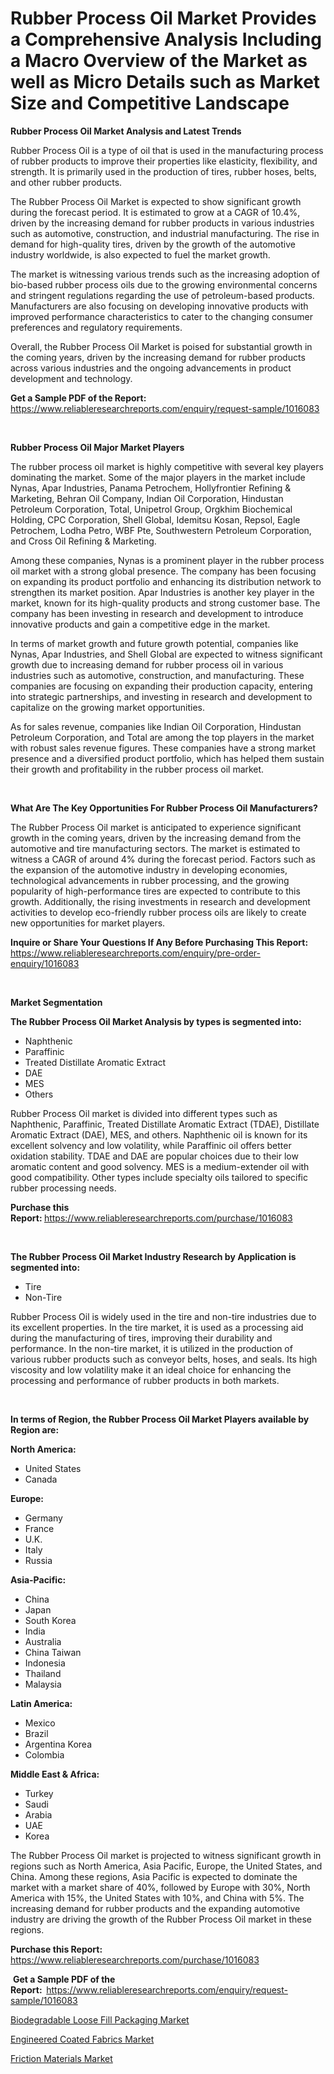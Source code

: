 <p><h1>Rubber Process Oil Market Provides a Comprehensive Analysis Including a Macro Overview of the Market as well as Micro Details such as Market Size and Competitive Landscape</h1></p><p><strong>Rubber Process Oil Market Analysis and Latest Trends</strong></p>
<p><p>Rubber Process Oil is a type of oil that is used in the manufacturing process of rubber products to improve their properties like elasticity, flexibility, and strength. It is primarily used in the production of tires, rubber hoses, belts, and other rubber products.</p><p>The Rubber Process Oil Market is expected to show significant growth during the forecast period. It is estimated to grow at a CAGR of 10.4%, driven by the increasing demand for rubber products in various industries such as automotive, construction, and industrial manufacturing. The rise in demand for high-quality tires, driven by the growth of the automotive industry worldwide, is also expected to fuel the market growth.</p><p>The market is witnessing various trends such as the increasing adoption of bio-based rubber process oils due to the growing environmental concerns and stringent regulations regarding the use of petroleum-based products. Manufacturers are also focusing on developing innovative products with improved performance characteristics to cater to the changing consumer preferences and regulatory requirements.</p><p>Overall, the Rubber Process Oil Market is poised for substantial growth in the coming years, driven by the increasing demand for rubber products across various industries and the ongoing advancements in product development and technology.</p></p>
<p><strong>Get a Sample PDF of the Report:&nbsp;</strong> <a href="https://www.reliableresearchreports.com/enquiry/request-sample/1016083">https://www.reliableresearchreports.com/enquiry/request-sample/1016083</a></p>
<p>&nbsp;</p>
<p><strong>Rubber Process Oil Major Market Players</strong></p>
<p><p>The rubber process oil market is highly competitive with several key players dominating the market. Some of the major players in the market include Nynas, Apar Industries, Panama Petrochem, Hollyfrontier Refining & Marketing, Behran Oil Company, Indian Oil Corporation, Hindustan Petroleum Corporation, Total, Unipetrol Group, Orgkhim Biochemical Holding, CPC Corporation, Shell Global, Idemitsu Kosan, Repsol, Eagle Petrochem, Lodha Petro, WBF Pte, Southwestern Petroleum Corporation, and Cross Oil Refining & Marketing.</p><p>Among these companies, Nynas is a prominent player in the rubber process oil market with a strong global presence. The company has been focusing on expanding its product portfolio and enhancing its distribution network to strengthen its market position. Apar Industries is another key player in the market, known for its high-quality products and strong customer base. The company has been investing in research and development to introduce innovative products and gain a competitive edge in the market.</p><p>In terms of market growth and future growth potential, companies like Nynas, Apar Industries, and Shell Global are expected to witness significant growth due to increasing demand for rubber process oil in various industries such as automotive, construction, and manufacturing. These companies are focusing on expanding their production capacity, entering into strategic partnerships, and investing in research and development to capitalize on the growing market opportunities.</p><p>As for sales revenue, companies like Indian Oil Corporation, Hindustan Petroleum Corporation, and Total are among the top players in the market with robust sales revenue figures. These companies have a strong market presence and a diversified product portfolio, which has helped them sustain their growth and profitability in the rubber process oil market.</p></p>
<p>&nbsp;</p>
<p><strong>What Are The Key Opportunities For Rubber Process Oil Manufacturers?</strong></p>
<p><p>The Rubber Process Oil market is anticipated to experience significant growth in the coming years, driven by the increasing demand from the automotive and tire manufacturing sectors. The market is estimated to witness a CAGR of around 4% during the forecast period. Factors such as the expansion of the automotive industry in developing economies, technological advancements in rubber processing, and the growing popularity of high-performance tires are expected to contribute to this growth. Additionally, the rising investments in research and development activities to develop eco-friendly rubber process oils are likely to create new opportunities for market players.</p></p>
<p><strong>Inquire or Share Your Questions If Any Before Purchasing This Report:</strong> <a href="https://www.reliableresearchreports.com/enquiry/pre-order-enquiry/1016083">https://www.reliableresearchreports.com/enquiry/pre-order-enquiry/1016083</a></p>
<p>&nbsp;</p>
<p><strong>Market Segmentation</strong></p>
<p><strong>The Rubber Process Oil Market Analysis by types is segmented into:</strong></p>
<p><ul><li>Naphthenic</li><li>Paraffinic</li><li>Treated Distillate Aromatic Extract</li><li>DAE</li><li>MES</li><li>Others</li></ul></p>
<p><p>Rubber Process Oil market is divided into different types such as Naphthenic, Paraffinic, Treated Distillate Aromatic Extract (TDAE), Distillate Aromatic Extract (DAE), MES, and others. Naphthenic oil is known for its excellent solvency and low volatility, while Paraffinic oil offers better oxidation stability. TDAE and DAE are popular choices due to their low aromatic content and good solvency. MES is a medium-extender oil with good compatibility. Other types include specialty oils tailored to specific rubber processing needs.</p></p>
<p><strong>Purchase this Report:&nbsp;</strong><a href="https://www.reliableresearchreports.com/purchase/1016083">https://www.reliableresearchreports.com/purchase/1016083</a></p>
<p>&nbsp;</p>
<p><strong>The Rubber Process Oil Market Industry Research by Application is segmented into:</strong></p>
<p><ul><li>Tire</li><li>Non-Tire</li></ul></p>
<p><p>Rubber Process Oil is widely used in the tire and non-tire industries due to its excellent properties. In the tire market, it is used as a processing aid during the manufacturing of tires, improving their durability and performance. In the non-tire market, it is utilized in the production of various rubber products such as conveyor belts, hoses, and seals. Its high viscosity and low volatility make it an ideal choice for enhancing the processing and performance of rubber products in both markets.</p></p>
<p>&nbsp;</p>
<p><strong>In terms of Region, the Rubber Process Oil Market Players available by Region are:</strong></p>
<p>
    <p> <strong> North America: </strong>
        <ul>
            <li>United States</li>
            <li>Canada</li>
        </ul>
        </p> 
    <p> <strong> Europe: </strong>
        <ul>
            <li>Germany</li>
            <li>France</li>
            <li>U.K.</li>
            <li>Italy</li>
            <li>Russia</li>
        </ul>
        </p> 
    <p> <strong> Asia-Pacific: </strong>
        <ul>
            <li>China</li>
            <li>Japan</li>
            <li>South Korea</li>
            <li>India</li>
            <li>Australia</li>
            <li>China Taiwan</li>
            <li>Indonesia</li>
            <li>Thailand</li>
            <li>Malaysia</li>
        </ul>
        </p> 
    <p> <strong> Latin America: </strong>
        <ul>
            <li>Mexico</li>
            <li>Brazil</li>
            <li>Argentina Korea</li>
            <li>Colombia</li>
        </ul>
        </p> 
    <p> <strong> Middle East & Africa: </strong>
        <ul>
            <li>Turkey</li>
            <li>Saudi</li>
            <li>Arabia</li>
            <li>UAE</li>
            <li>Korea</li>
        </ul>
    </p>
    </p>
<p><p>The Rubber Process Oil market is projected to witness significant growth in regions such as North America, Asia Pacific, Europe, the United States, and China. Among these regions, Asia Pacific is expected to dominate the market with a market share of 40%, followed by Europe with 30%, North America with 15%, the United States with 10%, and China with 5%. The increasing demand for rubber products and the expanding automotive industry are driving the growth of the Rubber Process Oil market in these regions.</p></p>
<p><strong>Purchase this Report: </strong><a href="https://www.reliableresearchreports.com/purchase/1016083">https://www.reliableresearchreports.com/purchase/1016083</a></p>
<p>&nbsp;<strong>Get a Sample PDF of the Report:&nbsp;&nbsp;</strong><a href="https://www.reliableresearchreports.com/enquiry/request-sample/1016083">https://www.reliableresearchreports.com/enquiry/request-sample/1016083</a></p>
<p><strong></strong></p>
<p><p><a href="https://github.com/changoleonlaverguenzanoexiste/Market-Research-Report-List-2/blob/main/biodegradable-loose-fill-packaging-market.md">Biodegradable Loose Fill Packaging Market</a></p><p><a href="https://github.com/dimitrishawkinswaynenp91rgz/Market-Research-Report-List-1/blob/main/engineered-coated-fabrics-market.md">Engineered Coated Fabrics Market</a></p><p><a href="https://github.com/danielneavesallisons03mba/Market-Research-Report-List-1/blob/main/friction-materials-market.md">Friction Materials Market</a></p></p>